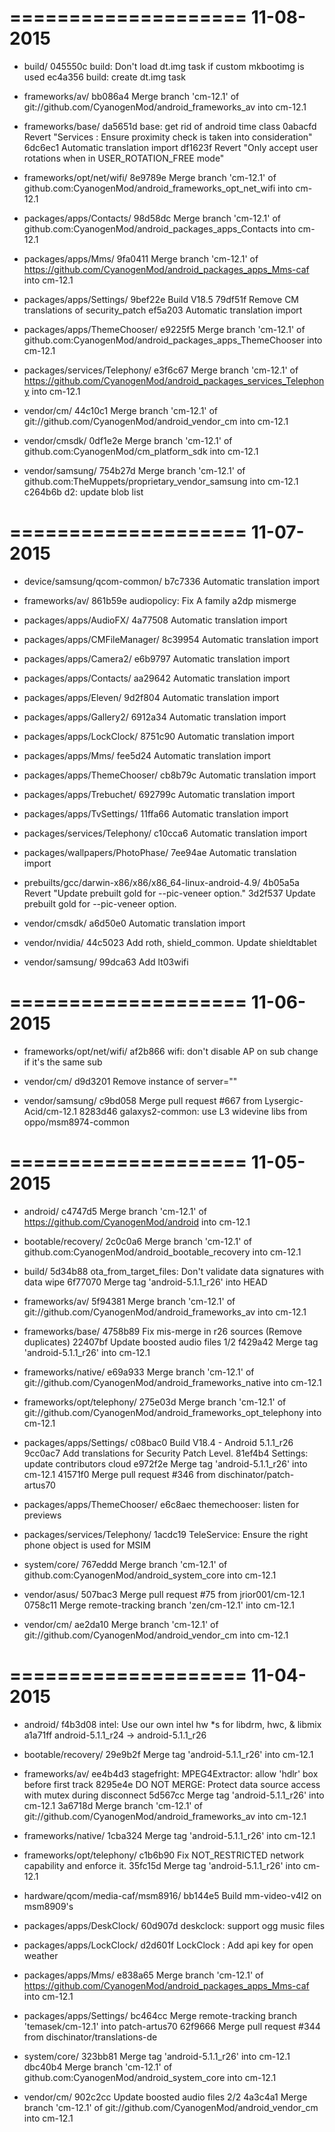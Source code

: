====================
     11-08-2015
====================


   * build/
045550c build: Don't load dt.img task if custom mkbootimg is used
ec4a356 build: create dt.img task

   * frameworks/av/
bb086a4 Merge branch 'cm-12.1' of git://github.com/CyanogenMod/android_frameworks_av into cm-12.1

   * frameworks/base/
da5651d base: get rid of android time class
0abacfd Revert "Services : Ensure proximity check is taken into consideration"
6dc6ec1 Automatic translation import
df1623f Revert "Only accept user rotations when in USER_ROTATION_FREE mode"

   * frameworks/opt/net/wifi/
8e9789e Merge branch 'cm-12.1' of github.com:CyanogenMod/android_frameworks_opt_net_wifi into cm-12.1

   * packages/apps/Contacts/
98d58dc Merge branch 'cm-12.1' of github.com:CyanogenMod/android_packages_apps_Contacts into cm-12.1

   * packages/apps/Mms/
9fa0411 Merge branch 'cm-12.1' of https://github.com/CyanogenMod/android_packages_apps_Mms-caf into cm-12.1

   * packages/apps/Settings/
9bef22e Build V18.5
79df51f Remove CM translations of security_patch
ef5a203 Automatic translation import

   * packages/apps/ThemeChooser/
e9225f5 Merge branch 'cm-12.1' of github.com:CyanogenMod/android_packages_apps_ThemeChooser into cm-12.1

   * packages/services/Telephony/
e3f6c67 Merge branch 'cm-12.1' of https://github.com/CyanogenMod/android_packages_services_Telephony into cm-12.1

   * vendor/cm/
44c10c1 Merge branch 'cm-12.1' of git://github.com/CyanogenMod/android_vendor_cm into cm-12.1

   * vendor/cmsdk/
0df1e2e Merge branch 'cm-12.1' of github.com:CyanogenMod/cm_platform_sdk into cm-12.1

   * vendor/samsung/
754b27d Merge branch 'cm-12.1' of github.com:TheMuppets/proprietary_vendor_samsung into cm-12.1
c264b6b d2: update blob list

====================
     11-07-2015
====================


   * device/samsung/qcom-common/
b7c7336 Automatic translation import

   * frameworks/av/
861b59e audiopolicy: Fix A family a2dp mismerge

   * packages/apps/AudioFX/
4a77508 Automatic translation import

   * packages/apps/CMFileManager/
8c39954 Automatic translation import

   * packages/apps/Camera2/
e6b9797 Automatic translation import

   * packages/apps/Contacts/
aa29642 Automatic translation import

   * packages/apps/Eleven/
9d2f804 Automatic translation import

   * packages/apps/Gallery2/
6912a34 Automatic translation import

   * packages/apps/LockClock/
8751c90 Automatic translation import

   * packages/apps/Mms/
fee5d24 Automatic translation import

   * packages/apps/ThemeChooser/
cb8b79c Automatic translation import

   * packages/apps/Trebuchet/
692799c Automatic translation import

   * packages/apps/TvSettings/
11ffa66 Automatic translation import

   * packages/services/Telephony/
c10cca6 Automatic translation import

   * packages/wallpapers/PhotoPhase/
7ee94ae Automatic translation import

   * prebuilts/gcc/darwin-x86/x86/x86_64-linux-android-4.9/
4b05a5a Revert "Update prebuilt gold for --pic-veneer option."
3d2f537 Update prebuilt gold for --pic-veneer option.

   * vendor/cmsdk/
a6d50e0 Automatic translation import

   * vendor/nvidia/
44c5023 Add roth, shield_common. Update shieldtablet

   * vendor/samsung/
99dca63 Add lt03wifi

====================
     11-06-2015
====================


   * frameworks/opt/net/wifi/
af2b866 wifi: don't disable AP on sub change if it's the same sub

   * vendor/cm/
d9d3201 Remove instance of server=""

   * vendor/samsung/
c9bd058 Merge pull request #667 from Lysergic-Acid/cm-12.1
8283d46 galaxys2-common: use L3 widevine libs from oppo/msm8974-common

====================
     11-05-2015
====================


   * android/
c4747d5 Merge branch 'cm-12.1' of https://github.com/CyanogenMod/android into cm-12.1

   * bootable/recovery/
2c0c0a6 Merge branch 'cm-12.1' of github.com:CyanogenMod/android_bootable_recovery into cm-12.1

   * build/
5d34b88 ota_from_target_files: Don't validate data signatures with data wipe
6f77070 Merge tag 'android-5.1.1_r26' into HEAD

   * frameworks/av/
5f94381 Merge branch 'cm-12.1' of git://github.com/CyanogenMod/android_frameworks_av into cm-12.1

   * frameworks/base/
4758b89 Fix mis-merge in r26 sources (Remove duplicates)
22407bf Update boosted audio files 1/2
f429a42 Merge tag 'android-5.1.1_r26' into cm-12.1

   * frameworks/native/
e69a933 Merge branch 'cm-12.1' of git://github.com/CyanogenMod/android_frameworks_native into cm-12.1

   * frameworks/opt/telephony/
275e03d Merge branch 'cm-12.1' of git://github.com/CyanogenMod/android_frameworks_opt_telephony into cm-12.1

   * packages/apps/Settings/
c08bac0 Build V18.4 - Android 5.1.1_r26
9cc0ac7 Add translations for Security Patch Level.
81ef4b4 Settings: update contributors cloud
e972f2e Merge tag 'android-5.1.1_r26' into cm-12.1
41571f0 Merge pull request #346 from dischinator/patch-artus70

   * packages/apps/ThemeChooser/
e6c8aec themechooser: listen for previews

   * packages/services/Telephony/
1acdc19 TeleService: Ensure the right phone object is used for MSIM

   * system/core/
767eddd Merge branch 'cm-12.1' of github.com:CyanogenMod/android_system_core into cm-12.1

   * vendor/asus/
507bac3 Merge pull request #75 from jrior001/cm-12.1
0758c11 Merge remote-tracking branch 'zen/cm-12.1' into cm-12.1

   * vendor/cm/
ae2da10 Merge branch 'cm-12.1' of git://github.com/CyanogenMod/android_vendor_cm into cm-12.1

====================
     11-04-2015
====================


   * android/
f4b3d08 intel: Use our own intel hw    *s for libdrm, hwc, & libmix
a1a71ff android-5.1.1_r24 -> android-5.1.1_r26

   * bootable/recovery/
29e9b2f Merge tag 'android-5.1.1_r26' into cm-12.1

   * frameworks/av/
ee4b4d3 stagefright: MPEG4Extractor: allow 'hdlr' box before first track
8295e4e DO NOT MERGE: Protect data source access with mutex during disconnect
5d567cc Merge tag 'android-5.1.1_r26' into cm-12.1
3a6718d Merge branch 'cm-12.1' of git://github.com/CyanogenMod/android_frameworks_av into cm-12.1

   * frameworks/native/
1cba324 Merge tag 'android-5.1.1_r26' into cm-12.1

   * frameworks/opt/telephony/
c1b6b90 Fix NOT_RESTRICTED network capability and enforce it.
35fc15d Merge tag 'android-5.1.1_r26' into cm-12.1

   * hardware/qcom/media-caf/msm8916/
bb144e5 Build mm-video-v4l2 on msm8909's

   * packages/apps/DeskClock/
60d907d deskclock: support ogg music files

   * packages/apps/LockClock/
d2d601f LockClock : Add api key for open weather

   * packages/apps/Mms/
e838a65 Merge branch 'cm-12.1' of https://github.com/CyanogenMod/android_packages_apps_Mms-caf into cm-12.1

   * packages/apps/Settings/
bc464cc Merge remote-tracking branch 'temasek/cm-12.1' into patch-artus70
62f9666 Merge pull request #344 from dischinator/translations-de

   * system/core/
323bb81 Merge tag 'android-5.1.1_r26' into cm-12.1
dbc40b4 Merge branch 'cm-12.1' of github.com:CyanogenMod/android_system_core into cm-12.1

   * vendor/cm/
902c2cc Update boosted audio files 2/2
4a3c4a1 Merge branch 'cm-12.1' of git://github.com/CyanogenMod/android_vendor_cm into cm-12.1

